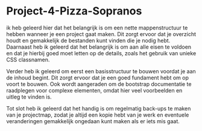 # Project-4-Pizza-Sopranos
ik heb geleerd hier dat het belangrijk is om een nette mappenstructuur te hebben wanneer je een project gaat maken. Dit zorgt ervoor dat je overzicht houdt en gemakkelijk de bestanden kunt vinden die je nodig hebt. Daarnaast heb ik geleerd dat het belangrijk is om aan alle eisen te voldoen en dat je hierbij goed moet letten op de details, zoals het gebruik van unieke CSS classnamen.

Verder heb ik geleerd om eerst een basisstructuur te bouwen voordat je aan de inhoud begint. Dit zorgt ervoor dat je een goed fundament hebt om op voort te bouwen. Ook wordt aangeraden om de bootstrap documentatie te raadplegen voor complexe elementen, omdat hier veel voorbeelden en uitleg te vinden is.

Tot slot heb ik geleerd dat het handig is om regelmatig back-ups te maken van je projectmap, zodat je altijd een kopie hebt van je werk en eventuele veranderingen gemakkelijk ongedaan kunt maken als er iets mis gaat.
